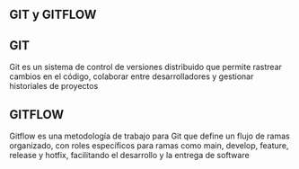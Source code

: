 ## GIT y GITFLOW

## GIT

Git es un sistema de control de versiones distribuido que permite rastrear cambios en el código, colaborar entre desarrolladores y gestionar historiales de proyectos

## GITFLOW

Gitflow es una metodología de trabajo para Git que define un flujo de ramas organizado, con roles específicos para ramas como main, develop, feature, release y hotfix, facilitando el desarrollo y la entrega de software



